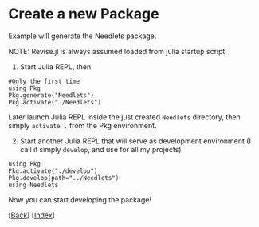 # Create a new Package

Example will generate the Needlets package.

NOTE: Revise.jl is always assumed loaded from julia startup script!

1. Start Julia REPL, then
```julia=
#Only the first time
using Pkg
Pkg.generate("Needlets")
Pkg.activate("./Needlets")
```
Later launch Julia REPL inside the just created `Needlets` directory, then simply `activate .` from the Pkg environment.

2. Start another Julia REPL that will serve as development environment (I call it simply `develop`, and use for all my projects)
```julia=
using Pkg
Pkg.activate("./develop")
Pkg.develop(path="../Needlets")
using Needlets
```
Now you can start developing the package!

\[[Back](00-Setup_new_environment.md)\] \[[Index](./julia-index.md)\] <!-- \[[Next](./01-Developing_a_package.md)\] -->
